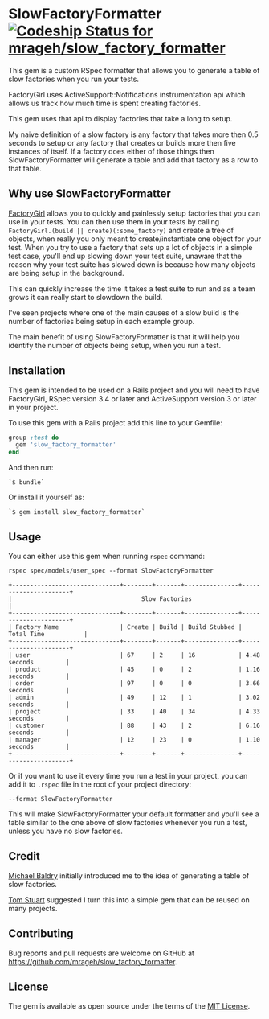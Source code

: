 # SlowFactoryFormatter [ ![Codeship Status for mrageh/slow_factory_formatter](https://codeship.com/projects/a5090710-78c9-0133-0133-4ab273700aba/status?branch=master)](https://codeship.com/projects/118608)

This gem is a custom RSpec formatter that allows you to generate a table of
slow factories when you run your tests.

FactoryGirl uses ActiveSupport::Notifications instrumentation api which allows
us track how much time is spent creating factories.

This gem uses that api to display factories that take a long to setup.

My naive definition of a slow factory is any factory that takes more then 0.5
seconds to setup or any factory that creates or builds more then five instances
of itself.  If a factory does either of those things then SlowFactoryFormatter
will generate a table and add that factory as a row to that table.

## Why use SlowFactoryFormatter

[FactoryGirl](https://github.com/thoughtbot/factory_girl) allows you to quickly
and painlessly setup factories that you can use in your tests.  You can then use
them in your tests by calling `FactoryGirl.(build || create)(:some_factory)`
and create a tree of objects, when really you only meant to create/instantiate
one object for your test. When you try to use a factory that sets up a lot of
objects in a simple test case, you'll end up slowing down your test suite,
unaware that the reason why your test suite has slowed down is because how many
objects are being setup in the background.

This can quickly increase the time it takes a test suite to run and as a team
grows it can really start to slowdown the build.

I've seen projects where one of the main causes of a slow build is the number of
factories being setup in each example group.

The main benefit of using SlowFactoryFormatter is that it will help you identify
the number of objects being setup, when you run a test.

## Installation

This gem is intended to be used on a Rails project and you will need to have
FactoryGirl, RSpec version 3.4 or later and ActiveSupport version 3 or
later in your project.

To use this gem with a Rails project add this line to your Gemfile:

```ruby
group :test do
  gem 'slow_factory_formatter'
end
```

And then run:

    `$ bundle`

Or install it yourself as:

    `$ gem install slow_factory_formatter`

## Usage

You can either use this gem when running `rspec` command:

```
rspec spec/models/user_spec --format SlowFactoryFormatter
```

```
+------------------------------+--------+-------+---------------+----------------------+
|                                    Slow Factories                                    |
+------------------------------+--------+-------+---------------+----------------------+
| Factory Name                 | Create | Build | Build Stubbed | Total Time           |
+------------------------------+--------+-------+---------------+----------------------+
| user                         | 67     | 2     | 16            | 4.48 seconds         |
| product                      | 45     | 0     | 2             | 1.16 seconds         |
| order                        | 97     | 0     | 0             | 3.66 seconds         |
| admin                        | 49     | 12    | 1             | 3.02 seconds         |
| project                      | 33     | 40    | 34            | 4.33 seconds         |
| customer                     | 88     | 43    | 2             | 6.16 seconds         |
| manager                      | 12     | 23    | 0             | 1.10 seconds         |
+------------------------------+--------+-------+---------------+----------------------+
```

Or if you want to use it every time you run a test in your project, you can add
it to `.rspec` file in the root of your project directory:

```
--format SlowFactoryFormatter
```

This will make SlowFactoryFormatter your default formatter and you'll see a
table similar to the one above of slow factories whenever you run a test, unless
you have no slow factories.

## Credit

[Michael Baldry](<https://github.com/mikebaldry>) initially introduced me to the
idea of generating a table of slow factories.

[Tom Stuart](<https://github.com/tomstuart>) suggested I turn this into a simple
gem that can be reused on many projects.

## Contributing

Bug reports and pull requests are welcome on GitHub at https://github.com/mrageh/slow_factory_formatter.

## License

The gem is available as open source under the terms of the [MIT License](http://opensource.org/licenses/MIT).

